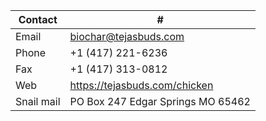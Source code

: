 |Contact|#|
|---|---|
|Email|biochar@tejasbuds.com|
|Phone|+1 (417) 221-6236|
|Fax|+1 (417) 313-0812|
|Web|https://tejasbuds.com/chicken|
|Snail mail|PO Box 247 Edgar Springs MO 65462|
